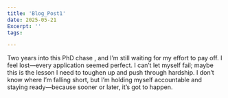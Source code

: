 ```yaml
---
title: 'Blog_Post1'
date: 2025-05-21
Excerpt: ''
tags:

---
```


Two years into this PhD chase , and I’m still waiting for my effort to pay off. I feel lost—every application seemed perfect. I can’t let myself fail; maybe this is the lesson I need to toughen up and push through hardship. I don’t know where I’m falling short, but I’m holding myself accountable and staying ready—because sooner or later, it’s got to happen.
